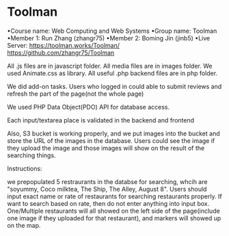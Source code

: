 # Toolman
•Course name: Web Computing and Web Systems
•Group name: Toolman
•Member 1: Run Zhang (zhangr75)
•Member 2: Boming Jin (jinb5)
•Live Server: https://toolman.works/Toolman/
              https://github.com/zhangr75/Toolman

All .js files are in javascript folder.
All media files are in images folder.
We used Animate.css as library.
All useful .php backend files are in php folder.

We did add-on tasks. Users who logged in could able to submit reviews and refresh the part of the page(not the whole page)

We used PHP Data Object(PDO) API for database access.

Each input/textarea place is validated in the backend and frontend

Also, S3 bucket is working properly, and we put images into the bucket and store the URL of the images in the database. Users could see the image if they upload the image and those images will show on the result of the searching things.


Instructions:

we prepopulated 5 restraurants in the databse for searching, whcih are "soyummy, Coco milktea, The Ship, The Alley, August 8". Users should input exact name or rate of restaurants for searching restaurants properly. If want to search based on rate, then do not enter anything into input box. One/Multiple restaurants will all showed on the left side of the page(include one image if they uploaded for that restaurant), and markers will showed up on the map.
